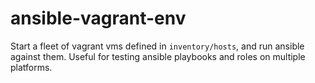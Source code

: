 # ansible-vagrant-env

Start a fleet of vagrant vms defined in `inventory/hosts`, and run ansible against them.
Useful for testing ansible playbooks and roles on multiple platforms.
